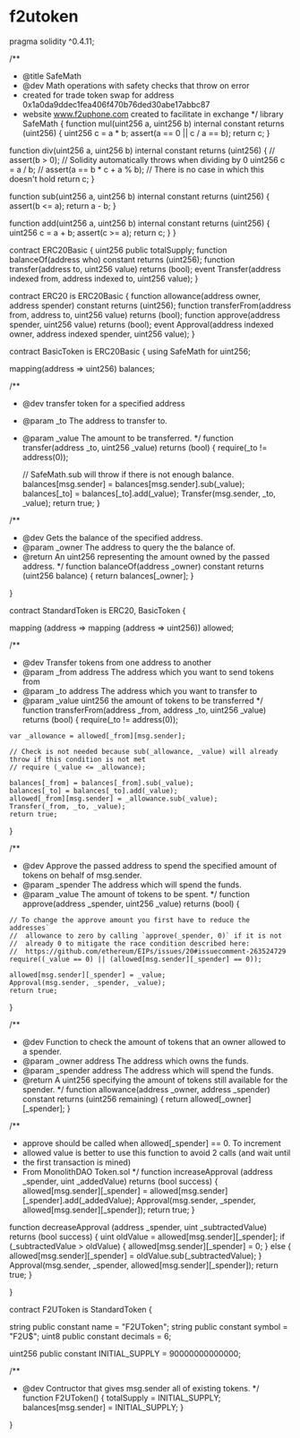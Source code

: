 # f2utoken

pragma solidity ^0.4.11;


/**
 * @title SafeMath
 * @dev Math operations with safety checks that throw on error
 * created for trade token swap for address 0x1a0da9ddec1fea406f470b76ded30abe17abbc87
 * website www.f2uphone.com created to facilitate in exchange 
 */
library SafeMath {
  function mul(uint256 a, uint256 b) internal constant returns (uint256) {
    uint256 c = a * b;
    assert(a == 0 || c / a == b);
    return c;
  }

  function div(uint256 a, uint256 b) internal constant returns (uint256) {
    // assert(b > 0); // Solidity automatically throws when dividing by 0
    uint256 c = a / b;
    // assert(a == b * c + a % b); // There is no case in which this doesn't hold
    return c;
  }

  function sub(uint256 a, uint256 b) internal constant returns (uint256) {
    assert(b <= a);
    return a - b;
  }

  function add(uint256 a, uint256 b) internal constant returns (uint256) {
    uint256 c = a + b;
    assert(c >= a);
    return c;
  }
}



contract ERC20Basic {
  uint256 public totalSupply;
  function balanceOf(address who) constant returns (uint256);
  function transfer(address to, uint256 value) returns (bool);
  event Transfer(address indexed from, address indexed to, uint256 value);
}

contract ERC20 is ERC20Basic {
  function allowance(address owner, address spender) constant returns (uint256);
  function transferFrom(address from, address to, uint256 value) returns (bool);
  function approve(address spender, uint256 value) returns (bool);
  event Approval(address indexed owner, address indexed spender, uint256 value);
}



contract BasicToken is ERC20Basic {
  using SafeMath for uint256;

  mapping(address => uint256) balances;

  /**
  * @dev transfer token for a specified address
  * @param _to The address to transfer to.
  * @param _value The amount to be transferred.
  */
  function transfer(address _to, uint256 _value) returns (bool) {
    require(_to != address(0));

    // SafeMath.sub will throw if there is not enough balance.
    balances[msg.sender] = balances[msg.sender].sub(_value);
    balances[_to] = balances[_to].add(_value);
    Transfer(msg.sender, _to, _value);
    return true;
  }

  /**
  * @dev Gets the balance of the specified address.
  * @param _owner The address to query the the balance of. 
  * @return An uint256 representing the amount owned by the passed address.
  */
  function balanceOf(address _owner) constant returns (uint256 balance) {
    return balances[_owner];
  }

}

contract StandardToken is ERC20, BasicToken {

  mapping (address => mapping (address => uint256)) allowed;


  /**
   * @dev Transfer tokens from one address to another
   * @param _from address The address which you want to send tokens from
   * @param _to address The address which you want to transfer to
   * @param _value uint256 the amount of tokens to be transferred
   */
  function transferFrom(address _from, address _to, uint256 _value) returns (bool) {
    require(_to != address(0));

    var _allowance = allowed[_from][msg.sender];

    // Check is not needed because sub(_allowance, _value) will already throw if this condition is not met
    // require (_value <= _allowance);

    balances[_from] = balances[_from].sub(_value);
    balances[_to] = balances[_to].add(_value);
    allowed[_from][msg.sender] = _allowance.sub(_value);
    Transfer(_from, _to, _value);
    return true;
  }

  /**
   * @dev Approve the passed address to spend the specified amount of tokens on behalf of msg.sender.
   * @param _spender The address which will spend the funds.
   * @param _value The amount of tokens to be spent.
   */
  function approve(address _spender, uint256 _value) returns (bool) {

    // To change the approve amount you first have to reduce the addresses`
    //  allowance to zero by calling `approve(_spender, 0)` if it is not
    //  already 0 to mitigate the race condition described here:
    //  https://github.com/ethereum/EIPs/issues/20#issuecomment-263524729
    require((_value == 0) || (allowed[msg.sender][_spender] == 0));

    allowed[msg.sender][_spender] = _value;
    Approval(msg.sender, _spender, _value);
    return true;
  }

  /**
   * @dev Function to check the amount of tokens that an owner allowed to a spender.
   * @param _owner address The address which owns the funds.
   * @param _spender address The address which will spend the funds.
   * @return A uint256 specifying the amount of tokens still available for the spender.
   */
  function allowance(address _owner, address _spender) constant returns (uint256 remaining) {
    return allowed[_owner][_spender];
  }
  
  /**
   * approve should be called when allowed[_spender] == 0. To increment
   * allowed value is better to use this function to avoid 2 calls (and wait until 
   * the first transaction is mined)
   * From MonolithDAO Token.sol
   */
  function increaseApproval (address _spender, uint _addedValue) 
    returns (bool success) {
    allowed[msg.sender][_spender] = allowed[msg.sender][_spender].add(_addedValue);
    Approval(msg.sender, _spender, allowed[msg.sender][_spender]);
    return true;
  }

  function decreaseApproval (address _spender, uint _subtractedValue) 
    returns (bool success) {
    uint oldValue = allowed[msg.sender][_spender];
    if (_subtractedValue > oldValue) {
      allowed[msg.sender][_spender] = 0;
    } else {
      allowed[msg.sender][_spender] = oldValue.sub(_subtractedValue);
    }
    Approval(msg.sender, _spender, allowed[msg.sender][_spender]);
    return true;
  }

}


contract F2UToken is StandardToken {

  string public constant name = "F2UToken";
  string public constant symbol = "F2U$";
  uint8 public constant decimals = 6;

  uint256 public constant INITIAL_SUPPLY = 90000000000000;

  /**
   * @dev Contructor that gives msg.sender all of existing tokens.
   */
  function F2UToken() {
    totalSupply = INITIAL_SUPPLY;
    balances[msg.sender] = INITIAL_SUPPLY;
  }

}
